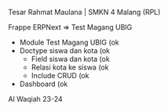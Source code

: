 
Tesar Rahmat Maulana | SMKN 4 Malang (RPL)

Frappe ERPNext => Test Magang UBIG

- Module Test Magang UBIG (ok
- Doctype siswa dan kota (ok
    - Field siswa dan kota (ok
    - Relasi kota ke siswa (ok
    - Include CRUD (ok
- Dashboard (ok

Al Waqiah 23-24